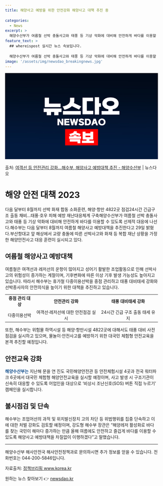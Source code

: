 ```yaml
---
title: 해양사고 예방을 위한 안전강화 해양사고 대책 추진 중

categories:
  - News
excerpt: >
  해양수산부가 여름철 선박 충돌사고와 태풍 등 기상 악화에 대비해 안전하게 바다를 이용할 수 있도록 선제적 대…
feature_text: >
  ## whereispost 실시간 뉴스 속보입니다.

  해양수산부가 여름철 선박 충돌사고와 태풍 등 기상 악화에 대비해 안전하게 바다를 이용할 수 있도록 선제적 대…
image: '/assets/img/newsdao_breakingnews.jpg'
---
```


![뉴스다오 속보](/assets/img/newsdao_breakingnews.jpg)

<p>출처: <a href="https://newsdao.kr/3944" rel="dofollow">여객선 등 안전관리 강화…해수부, 해양사고 예방대책 추진 - 해양수산부</a> | 뉴스다오</p>

<h1>해양 안전 대책 2023</h1>

<p data-ke-size="size16">다음 달부터 8월까지 선박 화재 합동 소화훈련, 해양·항만 4822곳 점검24시간 긴급구조 출동 채비…태풍·호우 피해 예방 재난대응체계 구축해양수산부가 여름철 선박 충돌사고와 태풍 등 기상 악화에 대비해 안전하게 바다를 이용할 수 있도록 선제적 대응에 나선다.해수부는 다음 달부터 8월까지 여름철 해양사고 예방대책을 추진한다고 29일 밝혔다.부산항대교 앞 해상에서 교량 충돌에 따른 선박사고와 화재 등 복합 재난 상황을 가정한 해양안전사고 대응 훈련이 실시되고 있다.</p>

<h2 data-ke-size="size26">여름철 해양사고 예방대책</h2>

<p>여름철은 여객선과 레저선의 운항이 많아지고 성어기 활발한 조업활동으로 인해 선박사고의 위험성이 증가하는 계절이며, 기후변화에 따른 이상 기후 발생 가능성도 높아지고 있습니다. 따라서 해수부는 휴가철 다중이용선박을 중점 관리하고 태풍 대비태세 강화와 선박종사자의 안전의식을 높이기 위한 대책을 추진하고 있습니다.</p>

<table>
	<tr>
		<td style="text-align: center; height: 17px;"><b>중점 관리 대상</b></td>
		<td style="text-align: center; height: 17px;"><b>안전관리 강화</b></td>
		<td style="text-align: center; height: 17px;"><b>태풍 대비태세 강화</b></td>
	</tr>
	<tr>
		<td style="text-align: center; height: 17px;">다중이용선박</td>
		<td style="text-align: center; height: 17px;">여객선·레저선에 대한 안전점검 실시</td>
		<td style="text-align: center; height: 17px;">24시간 긴급 구조 출동 태세 유지</td>
	</tr>
</table>

<p>또한, 해수부는 위험물 하역시설 등 해양·항만시설 4822곳에 대해서도 태풍 대비 사전점검을 실시하고 있으며, 물놀이·안전사고를 예방하기 위한 대국민 체험형 안전교육을 본격 추진할 예정입니다.</p>

<h2 data-ke-size="size26">안전교육 강화</h2>

<p><b><span style="color: #1a5490;">해양수산부는</span></b> 지난해 문을 연 진도 국민해양안전관 등 안전체험시설 4곳과 전국 워터파크 6곳에서 대국민 체험형 해양안전교육을 실시할 예정이며, 사고 발생 시 구조기관이 신속히 대응할 수 있도록 어업인을 대상으로 ‘비상시 조난신호(SOS) 버튼 직접 누르기’ 캠페인을 실시합니다.</p>

<h2 data-ke-size="size26">불시점검 및 단속</h2>

<p>해수부는 조업어선의 과적 및 위치발신장치 고의 차단 등 위법행위를 집중 단속하고 이에 대한 처벌 강화도 검토할 예정이며, 강도형 해수부 장관은 “해양레저 활성화로 바다를 찾는 국민이 해마다 증가하는 만큼 올해 여름에도 안전하고 즐겁게 바다를 이용할 수 있도록 해양사고 예방대책을 차질없이 이행하겠다”고 말했습니다.</p>

<p data-ke-size="size16"></p>

<hr>

<p data-ke-size="size16"></p>

<p>해양수산부 해사안전국 해사안전정책과로 문의하시면 추가 정보를 얻을 수 있습니다. 전화번호는 044-200-5846입니다.</p>

<p>자료출처: <a href="https://newsdao.kr/3944">정책브리핑 www.korea.kr</a></p> 

원하는 뉴스 찾아보기 👉 <a href="https://newsdao.kr" rel="dofollow">newsdao.kr</a>


